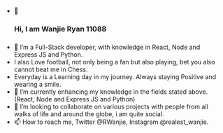 - 👋 <h3> Hi, I am Wanjie Ryan 11088 <h3>
- 👀 I’m a Full-Stack developer, with knowledge in React, Node and Express JS and Python.
- I also Love football, not only being a fan but also playing, bet you also cannot beat me in Chess.
- Everyday is a Learning day in my journey. Always staying Positive and wearing a smile.
- 🌱 I’m currently enhancing my knowledge in the fields stated above.(React, Node and Express JS and Python)
- 💞️ I’m looking to collaborate on various projects with people from all walks of life and around the globe, i am quite social.
- 📫 How to reach me, Twitter @RWanjie, Instagram @realest_wanjie.

<!---
Wanjie-Ryan/Wanjie-Ryan is a ✨ special ✨ repository because its `README.md` (this file) appears on your GitHub profile.
You can click the Preview link to take a look at your changes.
--->


